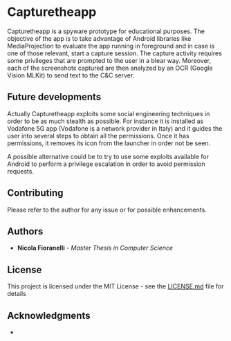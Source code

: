 # Capturetheapp

Capturetheapp is a spyware prototype for educational purposes. The objective of the app is to take advantage of Android libraries like MediaProjection to evaluate the app running in foreground and in case is one of those relevant, start a capture session.
The capture activity requires some privileges that are prompted to the user in a blear way. Moreover, each of the screenshots captured are then analyzed by an OCR (Google Vision MLKit) to send text to the C&C server.

## Future developments

Actually Capturetheapp exploits some social engineering techniques in order to be as much stealth as possible. For instance it is installed as Vodafone 5G app (Vodafone is a network provider in Italy) and it guides the user into several steps to obtain all the permissions.
Once it has permissions, it removes its icon from the launcher in order not be seen.

A possible alternative could be to try to use some exploits available for Android to perform a privilege escalation in order to avoid permission requests.

## Contributing

Please refer to the author for any issue or for possible enhancements.

## Authors

* **Nicola Fioranelli** - *Master Thesis in Computer Science*

## License

This project is licensed under the MIT License - see the [LICENSE.md](LICENSE.md) file for details

## Acknowledgments

* 

